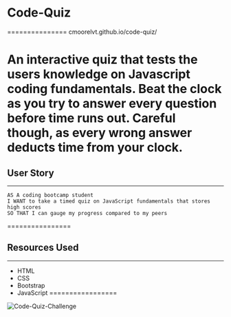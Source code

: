 # Code-Quiz
===============
cmoorelvt.github.io/code-quiz/

An interactive quiz that tests the users knowledge on Javascript coding fundamentals. Beat the clock as you try to answer every question before time runs out. Careful though, as every wrong answer deducts time from your clock.
===============
## User Story
----------------
```
AS A coding bootcamp student
I WANT to take a timed quiz on JavaScript fundamentals that stores high scores
SO THAT I can gauge my progress compared to my peers
```
================
## Resources Used
----------------
* HTML
* CSS
* Bootstrap
* JavaScript
=================

![Code-Quiz-Challenge](https://user-images.githubusercontent.com/68356470/93154444-9bc1f980-f6d1-11ea-84e4-61c8d27161e1.png)

